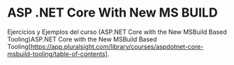 # ASP .NET Core With New MS BUILD
Ejercicios y Ejemplos del curso (ASP.NET Core with the New MSBuild Based Tooling)ASP.NET Core with the New MSBuild Based Tooling[https://app.pluralsight.com/library/courses/aspdotnet-core-msbuild-tooling/table-of-contents].
